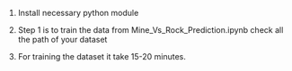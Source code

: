 
1. Install necessary python module

2. Step 1 is to train the data from Mine_Vs_Rock_Prediction.ipynb check all the path of your dataset

3. For training the dataset it take 15-20 minutes.
